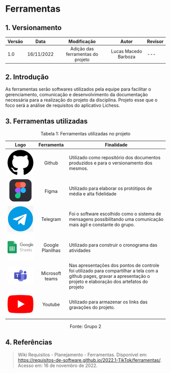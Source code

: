 # Ferramentas

## 1. Versionamento

| Versão | Data       |            Modificação            |        Autor         | Revisor |
| ------ | ---------- | :-------------------------------: | :------------------: | ------- |
| 1.0    | 16/11/2022 | Adição das ferramentas do projeto | Lucas Macedo Barboza | ---     |

## 2. Introdução

<p> As ferramentas serão softwares utilizados pela equipe para facilitar o gerenciamento, comunicação e desenvolvimento da documentação necessária para a realização do projeto da disciplina. Projeto esse que o foco será a análise de requisitos do aplicativo Lichess. </p>

## 3. Ferramentas utilizadas

<div style="text-align: center">
<p>Tabela 1: Ferramentas utilizadas no projeto</p>
</div>

|                                                 Logo                                                  |    Ferramenta    | Finalidade                                                                                                                                                                   |
| :---------------------------------------------------------------------------------------------------: | :--------------: | ---------------------------------------------------------------------------------------------------------------------------------------------------------------------------- |
|  ![Github](../img/github-icon.png)  |      Github      | Utilizado como repositório dos documentos produzidos e para o versionamento dos mesmos.                                                                                 |
|  ![Figma](../img/figma-icon.jpeg)  |      Figma       | Utilizado para elaborar os protótipos de média e alta fidelidade                                                                                                             |
| ![Telegram](../img/telegram-icon.png) |     Telegram     | Foi o software escolhido como o sistema de mensagens possibilitando uma comunicação mais ágil e constante do grupo.                                                          |
|  ![Google Planilhas](../img/sheet-icon.png)   | Google Planilhas | Utilizado para construir o cronograma das atividades                                                                                                                         |
|  ![Teams](../img/teams-icon.png)   | Microsoft teams  | Nas apresentações dos pontos de controle foi utilizado para compartilhar a tela com a github pages, gravar a apresentação o projeto e elaboração dos artefatos do projeto |
|  ![Youtube](../img/youtube-icon.png)   | Youtube  | Utilizado para armazenar os links das gravações do projeto. |

<div style="text-align: center">
<p>Fonte: Grupo 2</p>
</div>

## 4. Referências

> Wiki Requisitos - Planejamento - Ferramentas. Disponível em: https://requisitos-de-software.github.io/2022.1-TikTok/ferramentas/. Acesso em: 16 de novembro de 2022.

